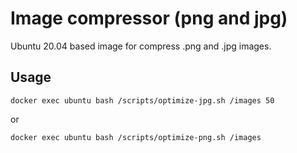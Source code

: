 Image compressor (png and jpg)
==================

Ubuntu 20.04 based image for compress .png and .jpg images.

Usage
----------

```
docker exec ubuntu bash /scripts/optimize-jpg.sh /images 50
```

or

```
docker exec ubuntu bash /scripts/optimize-png.sh /images
```